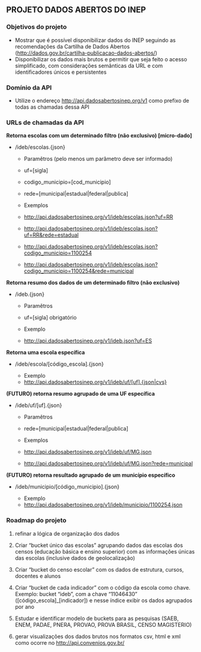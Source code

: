 
## **PROJETO DADOS ABERTOS DO INEP**

### Objetivos do projeto
* Mostrar que é possível disponibilizar dados do INEP seguindo as recomendações da Cartilha de Dados Abertos (http://dados.gov.br/cartilha-publicacao-dados-abertos/)
* Disponibilizar os dados mais brutos e permitir que seja feito o acesso simplificado, com considerações semânticas da URL e com identificadores únicos e persistentes

### Domínio da API

* Utilize o endereço http://api.dadosabertosinep.org/v1 como prefixo de todas as chamadas dessa API


### URLs de chamadas da API

**Retorna escolas com um determinado filtro (não exclusivo) [micro-dado]**
   * /ideb/escolas.{json}
   
     * Paramêtros (pelo menos um parâmetro deve ser informado)
      * uf=[sigla]
      * codigo_municipio=[cod_municipio]
      * rede=[municipal|estadual|federal|publica]
   
     * Exemplos
      * http://api.dadosabertosinep.org/v1/ideb/escolas.json?uf=RR 
      * http://api.dadosabertosinep.org/v1/ideb/escolas.json?uf=RR&rede=estadual
      * http://api.dadosabertosinep.org/v1/ideb/escolas.json?codigo_municipio=1100254
      * http://api.dadosabertosinep.org/v1/ideb/escolas.json?codigo_municipio=1100254&rede=municipal

**Retorna resumo dos dados de um determinado filtro (não exclusivo)**
   * /ideb.{json}
 
     * Paramêtros
      * uf=[sigla] obrigatório
  
     * Exemplo
      * http://api.dadosabertosinep.org/v1/ideb.json?uf=ES

**Retorna uma escola específica**
   * /ideb/escola/[código_escola].{json}
  
     * Exemplo
      * http://api.dadosabertosinep.org/v1/ideb/uf/[uf].{json|cvs}  

**(FUTURO) retorna resumo agrupado de uma UF específica**
   * /ideb/uf/[uf].{json}
  
     * Paramêtros
      * rede=[municipal|estadual|federal|publica]
  
     * Exemplos
      * http://api.dadosabertosinep.org/v1/ideb/uf/MG.json
      * http://api.dadosabertosinep.org/v1/ideb/uf/MG.json?rede=municipal

**(FUTURO) retorna resultado agrupado de um município específico**
  * /ideb/municipio/[código_municipio].{json}
     
     * Exemplo
      * http://api.dadosabertosinep.org/v1/ideb/municipio/1100254.json

### Roadmap do projeto

1. refinar a lógica de organização dos dados

  1. Criar “bucket único das escolas” agrupando dados das escolas dos censos (educação básica e ensino superior) com as informações únicas das escolas (inclusive dados de geolocalização)
  1. Criar “bucket do censo escolar” com os dados de estrutura, cursos, docentes e alunos
  1. Criar “bucket de cada indicador” com o código da escola como chave. Exemplo: bucket “ideb”, com a chave “11046430” ([código_escola]_[indicador]) e nesse índice exibir os dados agrupados por ano
  1. Estudar e identificar modelo de buckets para as pesquisas (SAEB, ENEM, PADAE, PNERA, PROVAO, PROVA BRASIL, CENSO MAGISTERIO)

2. gerar visualizações dos dados brutos nos formatos csv, html e xml como ocorre no http://api.convenios.gov.br/


